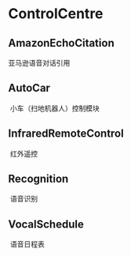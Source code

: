 # ControlCentre

## AmazonEchoCitation 
  亚马逊语音对话引用
## AutoCar
  小车（扫地机器人）控制模块
## InfraredRemoteControl
  红外遥控
## Recognition
  语音识别
## VocalSchedule
  语音日程表
